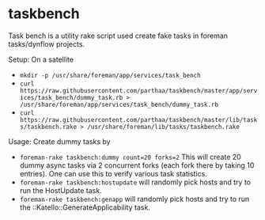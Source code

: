 # taskbench
Task bench is a utility rake script used create fake tasks in foreman tasks/dynflow projects.

Setup:
On a satellite 
* ```mkdir -p /usr/share/foreman/app/services/task_bench```
* ```curl https://raw.githubusercontent.com/parthaa/taskbench/master/app/services/task_bench/dummy_task.rb > /usr/share/foreman/app/services/task_bench/dummy_task.rb``` 
* ```curl https://raw.githubusercontent.com/parthaa/taskbench/master/lib/tasks/taskbench.rake > /usr/share/foreman/lib/tasks/taskbench.rake```

Usage:
Create dummy tasks by
* ```foreman-rake taskbench:dummy count=20 forks=2```
This will create 20 dummy async tasks via 2 concurrent forks (each fork there by taking 10 entries). One can use this to verify various task statistics.
* ```foreman-rake taskbench:hostupdate``` will randomly pick hosts and try to run the HostUpdate task.
* ```foreman-rake taskbench:genapp``` will randomly pick hosts and try to run the ::Katello::GenerateApplicability task.

